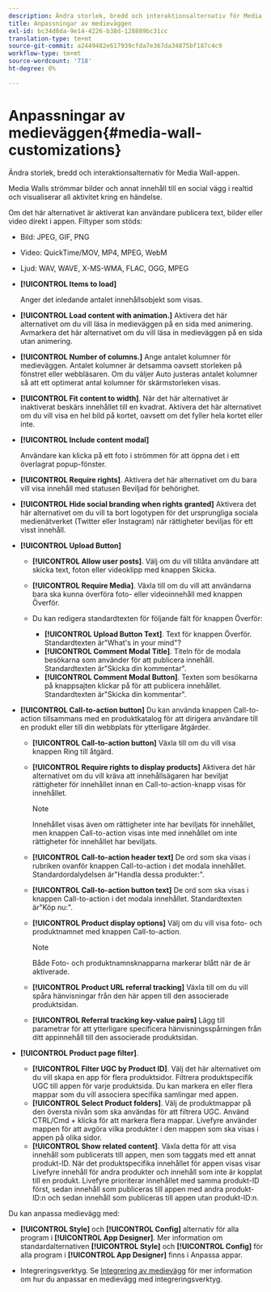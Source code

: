 ```yaml
---
description: Ändra storlek, bredd och interaktionsalternativ för Media Wall-appen.
title: Anpassningar av medieväggen
exl-id: bc34d8da-9e14-4226-b38d-128889bc31cc
translation-type: tm+mt
source-git-commit: a2449482e617939cfda7e367da34875bf187c4c9
workflow-type: tm+mt
source-wordcount: '718'
ht-degree: 0%

---
```


# Anpassningar av medieväggen{#media-wall-customizations}

Ändra storlek, bredd och interaktionsalternativ för Media Wall-appen.



Media Walls strömmar bilder och annat innehåll till en social vägg i realtid och visualiserar all aktivitet kring en händelse.

Om det här alternativet är aktiverat kan användare publicera text, bilder eller video direkt i appen. Filtyper som stöds:

* Bild: JPEG, GIF, PNG
* Video: QuickTime/MOV, MP4, MPEG, WebM
* Ljud: WAV, WAVE, X-MS-WMA, FLAC, OGG, MPEG

* **[!UICONTROL Items to load]**

   Anger det inledande antalet innehållsobjekt som visas.

* **[!UICONTROL Load content with animation.]** Aktivera det här alternativet om du vill läsa in medieväggen på en sida med animering. Avmarkera det här alternativet om du vill läsa in medieväggen på en sida utan animering.
* **[!UICONTROL Number of columns.]** Ange antalet kolumner för medieväggen. Antalet kolumner är detsamma oavsett storleken på fönstret eller webbläsaren. Om du väljer Auto justeras antalet kolumner så att ett optimerat antal kolumner för skärmstorleken visas.
* **[!UICONTROL Fit content to width]**. När det här alternativet är inaktiverat beskärs innehållet till en kvadrat. Aktivera det här alternativet om du vill visa en hel bild på kortet, oavsett om det fyller hela kortet eller inte.
* **[!UICONTROL Include content modal]**

   Användare kan klicka på ett foto i strömmen för att öppna det i ett överlagrat popup-fönster.

* **[!UICONTROL Require rights]**. Aktivera det här alternativet om du bara vill visa innehåll med statusen Beviljad för behörighet.
* **[!UICONTROL Hide social branding when rights granted]** Aktivera det här alternativet om du vill ta bort logotypen för det ursprungliga sociala medienätverket (Twitter eller Instagram) när rättigheter beviljas för ett visst innehåll.

* **[!UICONTROL Upload Button]**

   * **[!UICONTROL Allow user posts]**. Välj om du vill tillåta användare att skicka text, foton eller videoklipp med knappen Skicka.
   * **[!UICONTROL Require Media]**. Växla till om du vill att användarna bara ska kunna överföra foto- eller videoinnehåll med knappen Överför.
   * Du kan redigera standardtexten för följande fält för knappen Överför:

      * **[!UICONTROL Upload Button Text]**. Text för knappen Överför. Standardtexten är&quot;What&#39;s in your mind&quot;?
      * **[!UICONTROL Comment Modal Title]**. Titeln för de modala besökarna som använder för att publicera innehåll. Standardtexten är&quot;Skicka din kommentar&quot;.
      * **[!UICONTROL Comment Modal Button]**. Texten som besökarna på knappsajten klickar på för att publicera innehållet. Standardtexten är&quot;Skicka din kommentar&quot;.

* **[!UICONTROL Call-to-action button]** Du kan använda knappen Call-to-action tillsammans med en produktkatalog för att dirigera användare till en produkt eller till din webbplats för ytterligare åtgärder.

   * **[!UICONTROL Call-to-action button]** Växla till om du vill visa knappen Ring till åtgärd.
   * **[!UICONTROL Require rights to display products]** Aktivera det här alternativet om du vill kräva att innehållsägaren har beviljat rättigheter för innehållet innan en Call-to-action-knapp visas för innehållet.

      >[!NOTE]
      >
      >Innehållet visas även om rättigheter inte har beviljats för innehållet, men knappen Call-to-action visas inte med innehållet om inte rättigheter för innehållet har beviljats.

   * **[!UICONTROL Call-to-action header text]** De ord som ska visas i rubriken ovanför knappen Call-to-action i det modala innehållet. Standardordalydelsen är&quot;Handla dessa produkter:&quot;.
   * **[!UICONTROL Call-to-action button text]** De ord som ska visas i knappen Call-to-action i det modala innehållet. Standardtexten är&quot;Köp nu:&quot;.
   * **[!UICONTROL Product display options]** Välj om du vill visa foto- och produktnamnet med knappen Call-to-action.

      >[!NOTE]
      >
      >Både Foto- och produktnamnsknapparna markerar blått när de är aktiverade.

   * **[!UICONTROL Product URL referral tracking]** Växla till om du vill spåra hänvisningar från den här appen till den associerade produktsidan.
   * **[!UICONTROL Referral tracking key-value pairs]** Lägg till parametrar för att ytterligare specificera hänvisningsspårningen från ditt appinnehåll till den associerade produktsidan.

* **[!UICONTROL Product page filter]**.
   * **[!UICONTROL Filter UGC by Product ID]**. Välj det här alternativet om du vill skapa en app för flera produktsidor. Filtrera produktspecifik UGC till appen för varje produktsida. Du kan markera en eller flera mappar som du vill associera specifika samlingar med appen.
   * **[!UICONTROL Select Product folders]**. Välj de produktmappar på den översta nivån som ska användas för att filtrera UGC. Använd CTRL/Cmd + klicka för att markera flera mappar. Livefyre använder mappen för att avgöra vilka produkter i den mappen som ska visas i appen på olika sidor.
   * **[!UICONTROL Show related content]**. Växla detta för att visa innehåll som publicerats till appen, men som taggats med ett annat produkt-ID. När det produktspecifika innehållet för appen visas visar Livefyre innehåll för andra produkter och innehåll som inte är kopplat till en produkt. Livefyre prioriterar innehållet med samma produkt-ID först, sedan innehåll som publiceras till appen med andra produkt-ID:n och sedan innehåll som publiceras till appen utan produkt-ID:n.

Du kan anpassa medievägg med:

* **[!UICONTROL Style]** och  **[!UICONTROL Config]** alternativ för alla program i  **[!UICONTROL App Designer]**. Mer information om standardalternativen **[!UICONTROL Style]** och **[!UICONTROL Config]** för alla program i **[!UICONTROL App Designer]** finns i Anpassa appar.

* Integreringsverktyg. Se [Integrering av medievägg](/help/implementation/c-app-integrations/c-media-wall-integration.md) för mer information om hur du anpassar en medievägg med integreringsverktyg.

